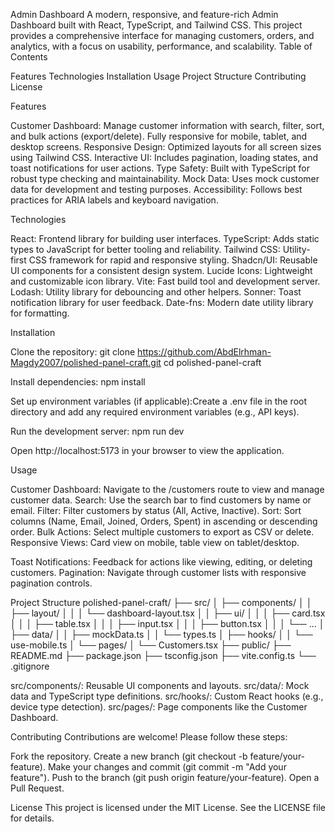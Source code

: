 Admin Dashboard
A modern, responsive, and feature-rich Admin Dashboard built with React, TypeScript, and Tailwind CSS. This project provides a comprehensive interface for managing customers, orders, and analytics, with a focus on usability, performance, and scalability.
Table of Contents

Features
Technologies
Installation
Usage
Project Structure
Contributing
License

Features

Customer Dashboard: Manage customer information with search, filter, sort, and bulk actions (export/delete). Fully responsive for mobile, tablet, and desktop screens.
Responsive Design: Optimized layouts for all screen sizes using Tailwind CSS.
Interactive UI: Includes pagination, loading states, and toast notifications for user actions.
Type Safety: Built with TypeScript for robust type checking and maintainability.
Mock Data: Uses mock customer data for development and testing purposes.
Accessibility: Follows best practices for ARIA labels and keyboard navigation.

Technologies

React: Frontend library for building user interfaces.
TypeScript: Adds static types to JavaScript for better tooling and reliability.
Tailwind CSS: Utility-first CSS framework for rapid and responsive styling.
Shadcn/UI: Reusable UI components for a consistent design system.
Lucide Icons: Lightweight and customizable icon library.
Vite: Fast build tool and development server.
Lodash: Utility library for debouncing and other helpers.
Sonner: Toast notification library for user feedback.
Date-fns: Modern date utility library for formatting.

Installation

Clone the repository:
git clone https://github.com/AbdElrhman-Magdy2007/polished-panel-craft.git
cd polished-panel-craft


Install dependencies:
npm install


Set up environment variables (if applicable):Create a .env file in the root directory and add any required environment variables (e.g., API keys).

Run the development server:
npm run dev

Open http://localhost:5173 in your browser to view the application.


Usage

Customer Dashboard: Navigate to the /customers route to view and manage customer data.
Search: Use the search bar to find customers by name or email.
Filter: Filter customers by status (All, Active, Inactive).
Sort: Sort columns (Name, Email, Joined, Orders, Spent) in ascending or descending order.
Bulk Actions: Select multiple customers to export as CSV or delete.
Responsive Views: Card view on mobile, table view on tablet/desktop.


Toast Notifications: Feedback for actions like viewing, editing, or deleting customers.
Pagination: Navigate through customer lists with responsive pagination controls.

Project Structure
polished-panel-craft/
├── src/
│   ├── components/
│   │   ├── layout/
│   │   │   └── dashboard-layout.tsx
│   │   ├── ui/
│   │   │   ├── card.tsx
│   │   │   ├── table.tsx
│   │   │   ├── input.tsx
│   │   │   ├── button.tsx
│   │   │   └── ...
│   ├── data/
│   │   ├── mockData.ts
│   │   └── types.ts
│   ├── hooks/
│   │   └── use-mobile.ts
│   └── pages/
│       └── Customers.tsx
├── public/
├── README.md
├── package.json
├── tsconfig.json
├── vite.config.ts
└── .gitignore


src/components/: Reusable UI components and layouts.
src/data/: Mock data and TypeScript type definitions.
src/hooks/: Custom React hooks (e.g., device type detection).
src/pages/: Page components like the Customer Dashboard.

Contributing
Contributions are welcome! Please follow these steps:

Fork the repository.
Create a new branch (git checkout -b feature/your-feature).
Make your changes and commit (git commit -m "Add your feature").
Push to the branch (git push origin feature/your-feature).
Open a Pull Request.

License
This project is licensed under the MIT License. See the LICENSE file for details.
